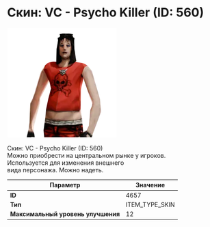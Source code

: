 # Скин: VC - Psycho Killer (ID: 560)

![Item Image](../img/4657.webp?raw=true)

Скин: VC - Psycho Killer (ID: 560)<br>Можно приобрести на центральном рынке у игроков.<br>Используется для изменения внешнего<br>вида персонажа. Можно надеть.


| Параметр | Значение |
|----------|----------|
| **ID** | 4657 |
| **Тип** | ITEM_TYPE_SKIN |
| **Максимальный уровень улучшения** | 12 |


